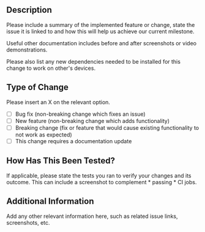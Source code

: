 ## Description

Please include a summary of the implemented feature or change, state the issue it is linked to
and how this will help us achieve our current milestone.

Useful other documentation includes before and after screenshots or video demonstrations.

Please also list any new dependencies needed to be installed for this change to work on other's devices.

## Type of Change
Please insert an X on the relevant option.

- [ ] Bug fix (non-breaking change which fixes an issue)
- [ ] New feature (non-breaking change which adds functionality)
- [ ] Breaking change (fix or feature that would cause existing functionality to not work as expected)
- [ ] This change requires a documentation update

## How Has This Been Tested?
If applicable, please state the tests you ran to verify your changes and its outcome.
This can include a screenshot to complement * passing * CI jobs.

## Additional Information

Add any other relevant information here, such as related issue links, screenshots, etc.